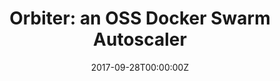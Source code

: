 ---
title: 'Orbiter: an OSS Docker Swarm Autoscaler'
date: 2017-09-28T00:00:00Z
slide: https://www.slideshare.net/GianlucaArbezzano/orbiter-and-how-to-extend-docker-swarm
embedSlide: ""
video: https://www.youtube.com/watch?v=p5Fz2hWCUms
embedVideo: https://www.youtube.com/embed/p5Fz2hWCUms
eventName: Docker Meetup - Dublin
eventLink: https://www.meetup.com/Docker-Dublin/events/243269448/
city: ""
links: {}

---